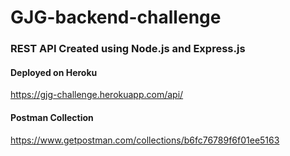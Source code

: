 # GJG-backend-challenge
### REST API Created using Node.js and Express.js

#### Deployed on Heroku
https://gjg-challenge.herokuapp.com/api/

#### Postman Collection
https://www.getpostman.com/collections/b6fc76789f6f01ee5163
